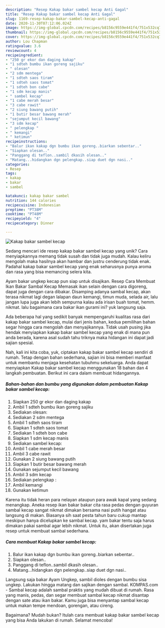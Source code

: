 ```yaml
---
description: "Resep Kakap bakar sambel kecap Anti Gagal"
title: "Resep Kakap bakar sambel kecap Anti Gagal"
slug: 1169-resep-kakap-bakar-sambel-kecap-anti-gagal
date: 2020-11-30T07:12:06.024Z
image: https://img-global.cpcdn.com/recipes/b8156c9559e441f4/751x532cq70/kakap-bakar-sambel-kecap-foto-resep-utama.jpg
thumbnail: https://img-global.cpcdn.com/recipes/b8156c9559e441f4/751x532cq70/kakap-bakar-sambel-kecap-foto-resep-utama.jpg
cover: https://img-global.cpcdn.com/recipes/b8156c9559e441f4/751x532cq70/kakap-bakar-sambel-kecap-foto-resep-utama.jpg
author: Lou Chapman
ratingvalue: 3.6
reviewcount: 4
recipeingredient:
- "250 gr ekor dan daging kakap"
- "1 sdteh bumbu ikan goreng sajiku"
- " olesan"
- "2 sdm mentega"
- "1 sdteh saos tiram"
- "1 sdteh saos tomat"
- "1 sdteh bon cabe"
- "1 sdm kecap manis"
- " sambel kecap"
- "1 cabe merah besar"
- "3 cabe rawit"
- "2 siung bawang putih"
- "1 butir besar bawang merah"
- "sejumput kecil bawang"
- "3 sdm kecap"
- " pelengkap "
- " kemangi"
- " ketimun"
recipeinstructions:
- "Balur ikan kakap dgn bumbu ikan goreng..biarkan sebentar.."
- "Siapkan olesan.."
- "Panggang di teflon..sambil dkasih olesan.."
- "Matang...hidangkan dgn pelengkap..siap duet dgn nasi.."
categories:
- Resep
tags:
- kakap
- bakar
- sambel

katakunci: kakap bakar sambel 
nutrition: 144 calories
recipecuisine: Indonesian
preptime: "PT38M"
cooktime: "PT48M"
recipeyield: "4"
recipecategory: Dinner

---
```



![Kakap bakar sambel kecap](https://img-global.cpcdn.com/recipes/b8156c9559e441f4/751x532cq70/kakap-bakar-sambel-kecap-foto-resep-utama.jpg)

Sedang mencari ide resep kakap bakar sambel kecap yang unik? Cara menyiapkannya memang tidak susah dan tidak juga mudah. Kalau keliru mengolah maka hasilnya akan hambar dan justru cenderung tidak enak. Padahal kakap bakar sambel kecap yang enak seharusnya punya aroma dan rasa yang bisa memancing selera kita.

Ayam bakar ungkep kecap pun siap untuk disajikan. Resep Cara Membuat Ikan Bakar Sambal Kecap Memasak ikan selain dengan cara digoreng, dapat juga dengan cara dibakar. Disamping adanya sambal kecap, akan terasa nikmat lagi degan lalapan daun kemangi, timun muda, selada air, lalu jangan lupa juga akan lebih sempurna kalau ada irisan buah tomat, hemm. nikmat. lalu bagaimana cara bakar ikan gurami ini? yuk langsung saja.

Ada beberapa hal yang sedikit banyak mempengaruhi kualitas rasa dari kakap bakar sambel kecap, mulai dari jenis bahan, kedua pemilihan bahan segar hingga cara mengolah dan menyajikannya. Tidak usah pusing jika hendak menyiapkan kakap bakar sambel kecap yang enak di mana pun anda berada, karena asal sudah tahu triknya maka hidangan ini dapat jadi sajian spesial.


Nah, kali ini kita coba, yuk, ciptakan kakap bakar sambel kecap sendiri di rumah. Tetap dengan bahan sederhana, sajian ini bisa memberi manfaat untuk membantu menjaga kesehatan tubuhmu sekeluarga. Anda dapat menyiapkan Kakap bakar sambel kecap menggunakan 18 bahan dan 4 langkah pembuatan. Berikut ini cara dalam membuat hidangannya.

<!--inarticleads1-->

##### Bahan-bahan dan bumbu yang digunakan dalam pembuatan Kakap bakar sambel kecap:

1. Siapkan 250 gr ekor dan daging kakap
1. Ambil 1 sdteh bumbu ikan goreng sajiku
1. Sediakan  olesan:
1. Sediakan 2 sdm mentega
1. Ambil 1 sdteh saos tiram
1. Siapkan 1 sdteh saos tomat
1. Sediakan 1 sdteh bon cabe
1. Siapkan 1 sdm kecap manis
1. Sediakan  sambel kecap:
1. Ambil 1 cabe merah besar
1. Ambil 3 cabe rawit
1. Gunakan 2 siung bawang putih
1. Siapkan 1 butir besar bawang merah
1. Gunakan sejumput kecil bawang
1. Ambil 3 sdm kecap
1. Sediakan  pelengkap :
1. Ambil  kemangi
1. Gunakan  ketimun


Karena itu tidak heran para nelayan ataupun para awak kapal yang sedang menangkap. Aneka resep ikan bakar bakar cita rasa pedas dengan guyuran sambal kecap sangat nikmat dimakan bersama nasi putih hangat atau langsung di makan. Biasanya sih saat pesta tahun baru cukup mantap meskipun hanya dicelupkan ke sambal kecap. yam bakar tentu saja harus dimakan pakai sambal agar lebih nikmat. Untuk itu, akan disertakan juga resep untuk membuat sambal sederhana. 

<!--inarticleads2-->

##### Cara membuat Kakap bakar sambel kecap:

1. Balur ikan kakap dgn bumbu ikan goreng..biarkan sebentar..
1. Siapkan olesan..
1. Panggang di teflon..sambil dkasih olesan..
1. Matang...hidangkan dgn pelengkap..siap duet dgn nasi..


Langsung saja bakar Ayam Ungkep, sambil dioles dengan bumbu sisa ungkep. Lakukan hingga matang dan sajikan dengan sambal. KOMPAS.com - Sambal kecap adalah sambal praktis yang mudah dibuat di rumah. Rasa yang manis, pedas, dan segar membuat sambal kecap nikmat disantap dengan sate atau ikan bakar. Kamu juga bisa menyantap sambal kecap untuk makan tempe mendoan, gorengan, atau cireng. 

Bagaimana? Mudah bukan? Itulah cara membuat kakap bakar sambel kecap yang bisa Anda lakukan di rumah. Selamat mencoba!
